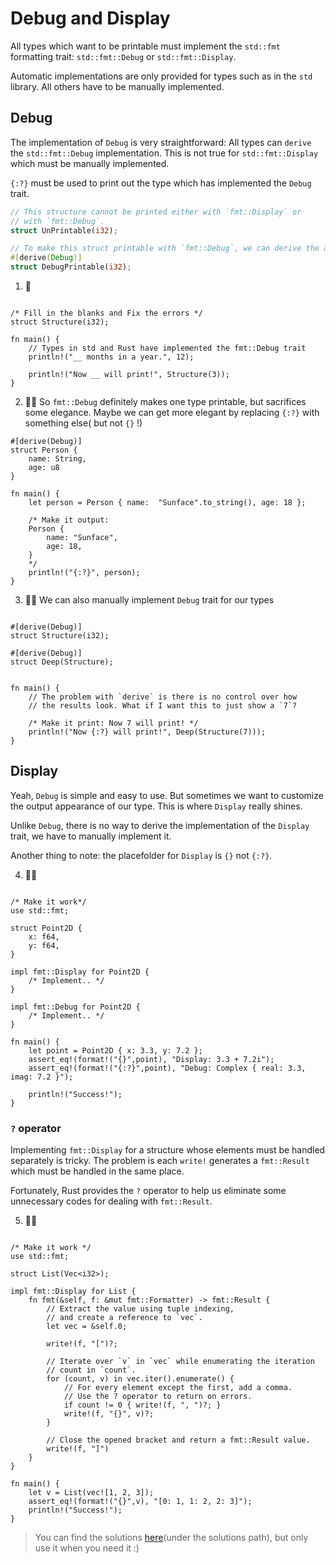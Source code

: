 # Debug and Display
All types which want to be printable must implement the `std::fmt` formatting trait: `std::fmt::Debug` or `std::fmt::Display`. 

Automatic implementations are only provided for types such as in the `std` library. All others have to be manually implemented.

## Debug
The implementation of `Debug` is very straightforward: All types can `derive` the `std::fmt::Debug` implementation. This is not true for `std::fmt::Display` which must be manually implemented.

`{:?}` must be used to print out the type which has implemented the `Debug` trait.

```rust
// This structure cannot be printed either with `fmt::Display` or
// with `fmt::Debug`.
struct UnPrintable(i32);

// To make this struct printable with `fmt::Debug`, we can derive the automatic implementations provided by Rust
#[derive(Debug)]
struct DebugPrintable(i32);
```

1. 🌟
```rust,editable

/* Fill in the blanks and Fix the errors */
struct Structure(i32);

fn main() {
    // Types in std and Rust have implemented the fmt::Debug trait
    println!("__ months in a year.", 12);

    println!("Now __ will print!", Structure(3));
}
```

2. 🌟🌟 So `fmt::Debug` definitely makes one type printable, but sacrifices some elegance. Maybe we can get more elegant by replacing `{:?}` with something else( but not `{}` !) 
```rust,editable
#[derive(Debug)]
struct Person {
    name: String,
    age: u8
}

fn main() {
    let person = Person { name:  "Sunface".to_string(), age: 18 };

    /* Make it output: 
    Person {
        name: "Sunface",
        age: 18,
    }
    */
    println!("{:?}", person);
}
```

3. 🌟🌟 We can also manually implement `Debug` trait for our types
```rust,editable

#[derive(Debug)]
struct Structure(i32);

#[derive(Debug)]
struct Deep(Structure);


fn main() {    
    // The problem with `derive` is there is no control over how
    // the results look. What if I want this to just show a `7`?

    /* Make it print: Now 7 will print! */
    println!("Now {:?} will print!", Deep(Structure(7)));
}
```

## Display
Yeah, `Debug` is simple and easy to use. But sometimes we want to customize the output appearance of our type. This is where `Display` really shines.

Unlike `Debug`, there is no way to derive the implementation of the `Display` trait, we have to manually implement it.

Another thing to note: the placefolder for `Display` is `{}` not `{:?}`.

4. 🌟🌟
```rust,editable

/* Make it work*/
use std::fmt;

struct Point2D {
    x: f64,
    y: f64,
}

impl fmt::Display for Point2D {
    /* Implement.. */
}

impl fmt::Debug for Point2D {
    /* Implement.. */
}

fn main() {
    let point = Point2D { x: 3.3, y: 7.2 };
    assert_eq!(format!("{}",point), "Display: 3.3 + 7.2i");
    assert_eq!(format!("{:?}",point), "Debug: Complex { real: 3.3, imag: 7.2 }");
    
    println!("Success!");
}
```


### `?` operator

Implementing `fmt::Display` for a structure whose elements must be handled separately is tricky. The problem is each `write!` generates a `fmt::Result` which must be handled in the same place.

Fortunately, Rust provides the `?` operator to help us eliminate some unnecessary codes for dealing with `fmt::Result`.

5. 🌟🌟
```rust,editable

/* Make it work */
use std::fmt; 

struct List(Vec<i32>);

impl fmt::Display for List {
    fn fmt(&self, f: &mut fmt::Formatter) -> fmt::Result {
        // Extract the value using tuple indexing,
        // and create a reference to `vec`.
        let vec = &self.0;

        write!(f, "[")?;

        // Iterate over `v` in `vec` while enumerating the iteration
        // count in `count`.
        for (count, v) in vec.iter().enumerate() {
            // For every element except the first, add a comma.
            // Use the ? operator to return on errors.
            if count != 0 { write!(f, ", ")?; }
            write!(f, "{}", v)?;
        }

        // Close the opened bracket and return a fmt::Result value.
        write!(f, "]")
    }
}

fn main() {
    let v = List(vec![1, 2, 3]);
    assert_eq!(format!("{}",v), "[0: 1, 1: 2, 2: 3]");
    println!("Success!");
}
```


> You can find the solutions [here](https://github.com/sunface/rust-by-practice/blob/master/solutions/formatted-output/debug-display.md)(under the solutions path), but only use it when you need it :)

